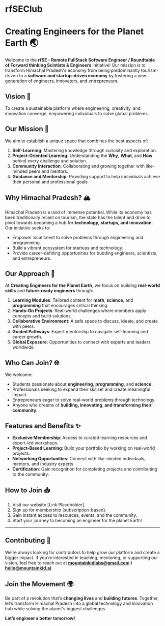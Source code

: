 # rfSEClub

# Creating Engineers for the Planet Earth 🌏

Welcome to the **rfSE - Remote FullStack Software Engineer / Roundtable of Forward thinking Scintists & Engineers** initiative! Our mission is to transform Himachal Pradesh's economy from being predominantly tourism-driven to a **software and startup-driven economy** by fostering a new generation of engineers, innovators, and entrepreneurs.

## Vision 🌟

To create a sustainable platform where engineering, creativity, and innovation converge, empowering individuals to solve global problems.

## Our Mission 🚀

We aim to establish a unique space that combines the best aspects of:

1. **Self-Learning**: Mastering knowledge through curiosity and exploration.
2. **Project-Oriented Learning**: Understanding the **Why**, **What**, and **How** behind every challenge and solution.
3. **Community Interaction**: Collaborating and growing together with like-minded peers and mentors.
4. **Guidance and Mentorship**: Providing support to help individuals achieve their personal and professional goals.

## Why Himachal Pradesh? 🏔️

Himachal Pradesh is a land of immense potential. While its economy has been traditionally reliant on tourism, the state has the talent and drive to pivot towards becoming a hub for **technology, startups, and innovation**. Our initiative seeks to:

- Empower local talent to solve problems through engineering and programming.
- Build a vibrant ecosystem for startups and technology.
- Provide career-defining opportunities for budding engineers, scientists, and entrepreneurs.

## Our Approach 🔧

At **Creating Engineers for the Planet Earth**, we focus on building **real-world skills** and **future-ready engineers** through:

1. **Learning Modules**: Tailored content for **math**, **science**, and **programming** that encourages critical thinking.
2. **Hands-On Projects**: Real-world challenges where members apply concepts and build solutions.
3. **Collaborative Environment**: A safe space to discuss, ideate, and create with peers.
4. **Guided Pathways**: Expert mentorship to navigate self-learning and career growth.
5. **Global Exposure**: Opportunities to connect with experts and leaders worldwide.

## Who Can Join? 🌐

We welcome:

- Students passionate about **engineering**, **programming**, and **science**.
- Professionals seeking to expand their skillset and create meaningful impact.
- Entrepreneurs eager to solve real-world problems through technology.
- Anyone who dreams of **building, innovating, and transforming their community**.

## Features and Benefits ✨

- **Exclusive Membership**: Access to curated learning resources and expert-led workshops.
- **Project-Based Learning**: Build your portfolio by working on real-world projects.
- **Networking Opportunities**: Connect with like-minded individuals, mentors, and industry experts.
- **Certification**: Gain recognition for completing projects and contributing to the community.

## How to Join 📥

1. Visit our website [Link Placeholder].
2. Sign up for membership (subscription-based).
3. Gain instant access to resources, events, and the community.
4. Start your journey to becoming an engineer for the planet Earth!

---

## Contributing 🤝

We’re always looking for contributors to help grow our platform and create a bigger impact. If you’re interested in teaching, mentoring, or supporting our vision, feel free to reach out at **mountainkidlabs@gmail.com / hello@mountainkid.ai**.

## Join the Movement 🌍

Be part of a revolution that’s **changing lives** and **building futures**. Together, let’s transform Himachal Pradesh into a global technology and innovation hub while solving the planet's biggest challenges.

**Let’s engineer a better tomorrow!**
